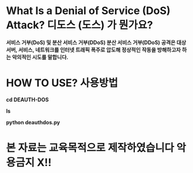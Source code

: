 # What Is a Denial of Service (DoS) Attack? 디도스 (도스) 가 뭔가요?

**서비스 거부(DoS) 및 분산 서비스 거부(DDoS) 분산 서비스 거부(DDoS) 공격은 대상 서버, 서비스, 
네트워크를 인터넷 트래픽 폭주로 압도해 정상적인 작동을 방해하고자 하는 악의적인 시도를 말합니다.**

# HOW TO USE? 사용방법

**cd DEAUTH-DOS**

**ls**

**python deauthdos.py**

# 본 자료는 교육목적으로 제작하였습니다 악용금지 X!!



